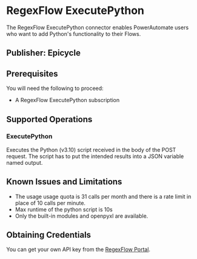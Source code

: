 # RegexFlow ExecutePython
The RegexFlow ExecutePython connector enables PowerAutomate users who want to add Python's functionality to their Flows. 

## Publisher: Epicycle

## Prerequisites
You will need the following to proceed:
* A RegexFlow ExecutePython subscription

## Supported Operations

### ExecutePython
Executes the Python (v3.10) script received in the body of the POST request. The script has to put the intended results into a JSON variable named output.

## Known Issues and Limitations
* The usage usage quota is 31 calls per month and there is a rate limit in place of 10 calls per minute.
* Max runtime of the python script is 10s
* Only the built-in modules and openpyxl are available.

## Obtaining Credentials
You can get your own API key from the [RegexFlow Portal](https://portal.publicapi.regexflow.com/).